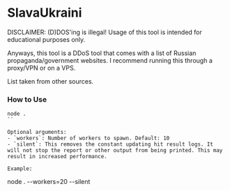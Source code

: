 # SlavaUkraini

DISCLAIMER: (D)DOS'ing is illegal! Usage of this tool is intended for educational purposes only.

Anyways, this tool is a DDoS tool that comes with a list of Russian propaganda/government websites. I recommend running this through a proxy/VPN or on a VPS. 

List taken from other sources. 


### How to Use

```
node .
``

Optional arguments: 
- `workers`: Number of workers to spawn. Default: 10
- `silent`: This removes the constant updating hit result logs. It will not stop the report or other output from being printed. This may result in increased performance.

Example: 
```
node . --workers=20 --silent
```